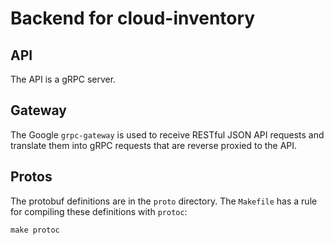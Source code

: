 # Backend for cloud-inventory

## API

The API is a gRPC server.

## Gateway

The Google `grpc-gateway` is used to receive RESTful JSON API requests and translate them into gRPC requests that are reverse proxied to the API.

## Protos

The protobuf definitions are in the `proto` directory. The `Makefile` has a rule for compiling these definitions with `protoc`:

```
make protoc
```